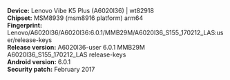 __Device:__ Lenovo Vibe K5 Plus (A6020l36) | wt82918  
__Chipset:__ MSM8939 (msm8916 platform) arm64  
__Fingerprint:__ Lenovo/A6020l36/A6020l36:6.0.1/MMB29M/A6020l36_S155_170212_LAS:user/release-keys  
__Release version:__ A6020l36-user 6.0.1 MMB29M A6020l36_S155_170212_LAS release-keys  
__Android version:__ 6.0.1  
__Security patch:__ February 2017
